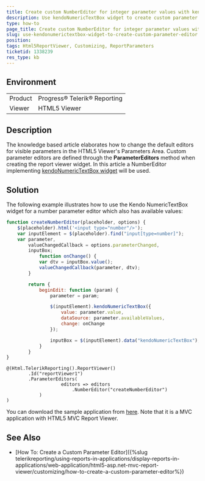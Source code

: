 ```yaml
---
title: Create custom NumberEditor for integer parameter values with kendoNumericTextBox widget
description: Use kendoNumericTextBox widget to create custom parameter editor
type: how-to
page_title: Create custom NumberEditor for integer parameter values with kendoNumericTextBox widget
slug: use-kendonumerictextbox-widget-to-create-custom-parameter-editor
position: 
tags: Html5ReportViewer, Customizing, ReportParameters
ticketid: 1338239
res_type: kb
---
```


## Environment
<table>
	<tr>
		<td>Product</td>
		<td>Progress® Telerik® Reporting</td>
	</tr>
	<tr>
		<td>Viewer</td>
		<td>HTML5 Viewer</td>
	</tr>
</table>


## Description
The knowledge based article elaborates how to change the default editors for visible parameters in the HTML5 Viewer's Parameters Area.
Custom parameter editors are defined through the **ParameterEditors** method when creating the report viewer widget. In this article a NumberEditor implementing [kendoNumericTextBox widget](https://docs.telerik.com/kendo-ui/controls/editors/numerictextbox/overview) will be used.

## Solution
The following example illustrates how to use the Kendo NumericTextBox widget for a number parameter editor which also has available values:
```JavaScript
function createNumberEditor(placeholder, options) {
	$(placeholder).html('<input type="number"/>');
	var inputElement = $(placeholder).find("input[type=number]");
	var parameter,
		valueChangedCallback = options.parameterChanged,
		inputBox;
			function onChange() {
			var dtv = inputBox.value();
			valueChangedCallback(parameter, dtv);
		}

		return {
			beginEdit: function (param) {
				parameter = param;

				$(inputElement).kendoNumericTextBox({
					value: parameter.value,
					dataSource: parameter.availableValues,
					change: onChange
				});

				inputBox = $(inputElement).data("kendoNumericTextBox");
			}
		}
}
```
```
@(Html.TelerikReporting().ReportViewer()
        .Id("reportViewer1")
        .ParameterEditors(
                    editors => editors
                        .NumberEditor("createNumberEditor")
            )
)
```

You can download the sample application from [here](https://www.telerik.com/docs/default-source/knowledgebasearticleattachments/reporting/numbereditorsample.zip?sfvrsn=97fa2518_2). 
Note that it is a MVC application with HTML5 MVC Report Viewer.

## See Also
- [How To: Create a Custom Parameter Editor]({%slug telerikreporting/using-reports-in-applications/display-reports-in-applications/web-application/html5-asp.net-mvc-report-viewer/customizing/how-to-create-a-custom-parameter-editor%})

